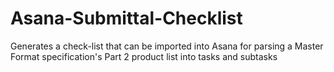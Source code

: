 # Asana-Submittal-Checklist
Generates a check-list that can be imported into Asana for parsing a Master Format specification's Part 2 product list into tasks and subtasks
